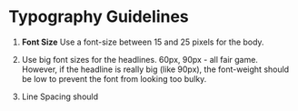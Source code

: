 # Typography Guidelines

1. **Font Size** Use a font-size between 15 and 25 pixels for the body.

2. Use big font sizes for the headlines. 60px, 90px - all fair game. However, if the headline is really big (like 90px), the font-weight should be low to prevent the font from looking too bulky.

3. Line Spacing should 